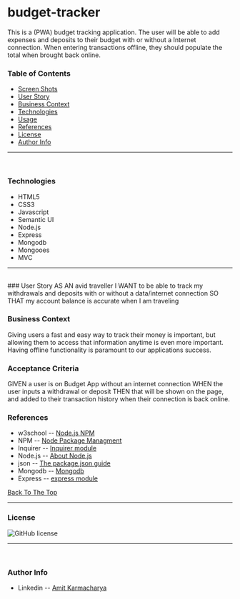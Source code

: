 # budget-tracker
This is a (PWA) budget tracking application. The user will be able to add expenses and deposits to their budget with or without a Internet connection. When entering transactions offline, they should populate the total when brought back online.

### Table of Contents
- [Screen Shots](#screen-shots)
- [User Story](#user-story)
- [Business Context](#business-context)
- [Technologies](#technologies)
- [Usage](#usage)
- [References](#references)
- [License](#license)
- [Author Info](#author-info)

---
<br>

### Technologies
- HTML5
- CSS3
- Javascript
- Semantic UI
- Node.js
- Express
- Mongodb
- Mongooes
- MVC

---
<br>
### User Story
AS AN avid traveller
I WANT to be able to track my withdrawals and deposits with or without a data/internet connection
SO THAT my account balance is accurate when I am traveling

### Business Context

Giving users a fast and easy way to track their money is important, but allowing them to access that information anytime is even more important. Having offline functionality is paramount to our applications success.


### Acceptance Criteria
GIVEN a user is on Budget App without an internet connection
WHEN the user inputs a withdrawal or deposit
THEN that will be shown on the page, and added to their transaction history when their connection is back online.


### References

- w3school -- [Node.js NPM](https://www.w3schools.com/nodejs/nodejs_npm.asp)
- NPM -- [Node Package Managment](https://www.npmjs.com/)
- Inquirer -- [Inquirer module](https://www.npmjs.com/package/inquirer)
- Node.js -- [About Node.js](https://nodejs.org/en/)
- json -- [The package.json guide](https://nodejs.dev/learn/the-package-json-guide)
- Mongodb -- [Mongodb](https://docs.mongodb.com/manual/reference/resource-document/)
- Express -- [express module](https://www.npmjs.com/package/express)


[Back To The Top](#Workout-Tracker)

---
### License

![GitHub license](https://img.shields.io/badge/license-MIT-red.svg)

---

<br />

### Author Info

- Linkedin -- [Amit Karmacharya](https://www.linkedin.com/in/amit-karmacharya-b344731ab/)
